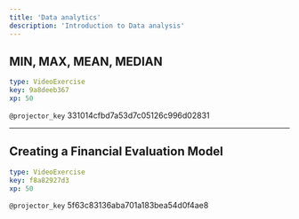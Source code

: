 ```yaml
---
title: 'Data analytics'
description: 'Introduction to Data analysis'
---
```


## MIN, MAX, MEAN, MEDIAN

```yaml
type: VideoExercise
key: 9a8deeb367
xp: 50
```

`@projector_key`
331014cfbd7a53d7c05126c996d02831

---

## Creating a Financial Evaluation Model

```yaml
type: VideoExercise
key: f8a82927d3
xp: 50
```

`@projector_key`
5f63c83136aba701a183bea54d0f4ae8

